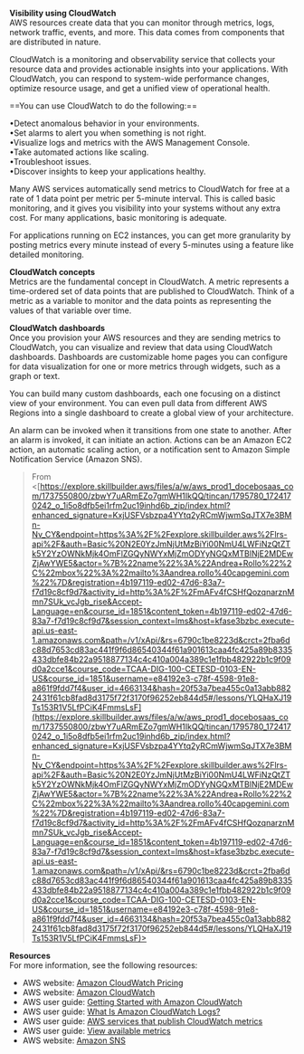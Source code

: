 **Visibility using CloudWatch**  
AWS resources create data that you can monitor through metrics, logs, network traffic, events, and more. This data comes from components that are distributed in nature.
 
CloudWatch is a monitoring and observability service that collects your resource data and provides actionable insights into your applications. With CloudWatch, you can respond to system-wide performance changes, optimize resource usage, and get a unified view of operational health.

==You can use CloudWatch to do the following:==
 
•Detect anomalous behavior in your environments.  
•Set alarms to alert you when something is not right.  
•Visualize logs and metrics with the AWS Management Console.  
•Take automated actions like scaling.  
•Troubleshoot issues.  
•Discover insights to keep your applications healthy.

Many AWS services automatically send metrics to CloudWatch for free at a rate of 1 data point per metric per 5-minute interval. This is called basic monitoring, and it gives you visibility into your systems without any extra cost. For many applications, basic monitoring is adequate.
 
For applications running on EC2 instances, you can get more granularity by posting metrics every minute instead of every 5-minutes using a feature like detailed monitoring.

**CloudWatch concepts**  
Metrics are the fundamental concept in CloudWatch. A metric represents a time-ordered set of data points that are published to CloudWatch. Think of a metric as a variable to monitor and the data points as representing the values of that variable over time.

**CloudWatch dashboards**  
Once you provision your AWS resources and they are sending metrics to CloudWatch, you can visualize and review that data using CloudWatch dashboards. Dashboards are customizable home pages you can configure for data visualization for one or more metrics through widgets, such as a graph or text.
 
You can build many custom dashboards, each one focusing on a distinct view of your environment. You can even pull data from different AWS Regions into a single dashboard to create a global view of your architecture.

An alarm can be invoked when it transitions from one state to another. After an alarm is invoked, it can initiate an action. Actions can be an Amazon EC2 action, an automatic scaling action, or a notification sent to Amazon Simple Notification Service (Amazon SNS).
 > From <[https://explore.skillbuilder.aws/files/a/w/aws_prod1_docebosaas_com/1737550800/zbwY7uARmEZo7gmWH1IkQQ/tincan/1795780_1724170242_o_1i5o8dfb5ei1rfm2uc19inhd6b_zip/index.html?enhanced_signature=KxjUSFVsbzpa4YYtq2yRCmWjwmSqJTX7e3BMn-Nv_CY&endpoint=https%3A%2F%2Fexplore.skillbuilder.aws%2Flrs-api%2F&auth=Basic%20N2E0YzJmNjUtMzBiYi00NmU4LWFiNzQtZTk5Y2YzOWNkMjk4OmFlZGQyNWYxMjZmODYyNGQxMTBlNjE2MDEwZjAwYWE5&actor=%7B%22name%22%3A%22Andrea+Rollo%22%2C%22mbox%22%3A%22mailto%3Aandrea.rollo%40capgemini.com%22%7D&registration=4b197119-ed02-47d6-83a7-f7d19c8cf9d7&activity_id=http%3A%2F%2FmAFv4fCSHfQozqnarznMmn7SUk_vcJgb_rise&Accept-Language=en&course_id=1851&content_token=4b197119-ed02-47d6-83a7-f7d19c8cf9d7&session_context=lms&host=kfase3bzbc.execute-api.us-east-1.amazonaws.com&path=/v1/xApi/&rs=6790c1be8223d&crct=2fba6dc88d7653cd83ac441f9f6d86540344f61a901613caa4fc425a89b8335433dbfe84b22a9518877134c4c410a004a389c1e1fbb482922b1c9f09d0a2cce1&course_code=TCAA-DIG-100-CETESD-0103-EN-US&course_id=1851&username=e84192e3-c78f-4598-91e8-a861f9fdd7f4&user_id=4663134&hash=20f53a7bea455c0a13abb8822431f61cb8fad8d3175f72f3170f96252eb844d5#/lessons/YLQHaXJ19Ts153R1V5LfPCiK4FmmsLsF](https://explore.skillbuilder.aws/files/a/w/aws_prod1_docebosaas_com/1737550800/zbwY7uARmEZo7gmWH1IkQQ/tincan/1795780_1724170242_o_1i5o8dfb5ei1rfm2uc19inhd6b_zip/index.html?enhanced_signature=KxjUSFVsbzpa4YYtq2yRCmWjwmSqJTX7e3BMn-Nv_CY&endpoint=https%3A%2F%2Fexplore.skillbuilder.aws%2Flrs-api%2F&auth=Basic%20N2E0YzJmNjUtMzBiYi00NmU4LWFiNzQtZTk5Y2YzOWNkMjk4OmFlZGQyNWYxMjZmODYyNGQxMTBlNjE2MDEwZjAwYWE5&actor=%7B%22name%22%3A%22Andrea+Rollo%22%2C%22mbox%22%3A%22mailto%3Aandrea.rollo%40capgemini.com%22%7D&registration=4b197119-ed02-47d6-83a7-f7d19c8cf9d7&activity_id=http%3A%2F%2FmAFv4fCSHfQozqnarznMmn7SUk_vcJgb_rise&Accept-Language=en&course_id=1851&content_token=4b197119-ed02-47d6-83a7-f7d19c8cf9d7&session_context=lms&host=kfase3bzbc.execute-api.us-east-1.amazonaws.com&path=/v1/xApi/&rs=6790c1be8223d&crct=2fba6dc88d7653cd83ac441f9f6d86540344f61a901613caa4fc425a89b8335433dbfe84b22a9518877134c4c410a004a389c1e1fbb482922b1c9f09d0a2cce1&course_code=TCAA-DIG-100-CETESD-0103-EN-US&course_id=1851&username=e84192e3-c78f-4598-91e8-a861f9fdd7f4&user_id=4663134&hash=20f53a7bea455c0a13abb8822431f61cb8fad8d3175f72f3170f96252eb844d5#/lessons/YLQHaXJ19Ts153R1V5LfPCiK4FmmsLsF)>  

**Resources**  
For more information, see the following resources:

- AWS website: [Amazon CloudWatch Pricing](https://aws.amazon.com/cloudwatch/pricing/)
- AWS website: [Amazon CloudWatch](https://aws.amazon.com/cloudwatch/)
- AWS user guide: [Getting Started with Amazon CloudWatch](https://docs.aws.amazon.com/AmazonCloudWatch/latest/monitoring/GettingStarted.html)
- AWS user guide: [What Is Amazon CloudWatch Logs?](https://docs.aws.amazon.com/AmazonCloudWatch/latest/logs/WhatIsCloudWatchLogs.html)
- AWS user guide: [AWS services that publish CloudWatch metrics](https://docs.aws.amazon.com/AmazonCloudWatch/latest/monitoring/aws-services-cloudwatch-metrics.html)
- AWS user guide: [View available metrics](https://docs.aws.amazon.com/AmazonCloudWatch/latest/monitoring/viewing_metrics_with_cloudwatch.html)
- AWS website: [Amazon SNS](https://aws.amazon.com/sns/)